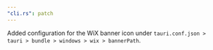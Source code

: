 ```yaml
---
"cli.rs": patch
---
```


Added configuration for the WiX banner icon under `tauri.conf.json > tauri > bundle > windows > wix > bannerPath`.
